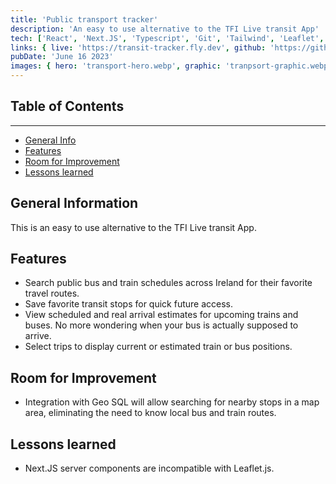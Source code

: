 ```yaml
---
title: 'Public transport tracker'
description: 'An easy to use alternative to the TFI Live transit App'
tech: ['React', 'Next.JS', 'Typescript', 'Git', 'Tailwind', 'Leaflet', 'SQLite', 'Docker', 'Redis']
links: { live: 'https://transit-tracker.fly.dev', github: 'https://github.com/david-abell/transit-tracker' }
pubDate: 'June 16 2023'
images: { hero: 'transport-hero.webp', graphic: 'tranpsort-graphic.webp' }
---
```


## Table of Contents

---

- [General Info](#general-information)
- [Features](#features)
- [Room for Improvement](#room-for-improvement)
- [Lessons learned](#lessons-learned)
<!-- - [Acknowledgements](#acknowledgements) -->

## General Information

This is an easy to use alternative to the TFI Live transit App.

## Features

- Search public bus and train schedules across Ireland for their favorite travel routes.
- Save favorite transit stops for quick future access.
- View scheduled and real arrival estimates for upcoming trains and buses. No more wondering when your bus is actually supposed to arrive.
- Select trips to display current or estimated train or bus positions.

## Room for Improvement

- Integration with Geo SQL will allow searching for nearby stops in a map area, eliminating the need to know local bus and train routes.

## Lessons learned

- Next.JS server components are incompatible with Leaflet.js.

<!-- ## Acknowledgements -->
